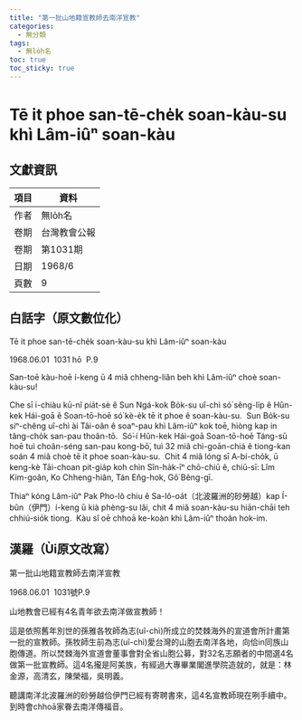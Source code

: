 ```yaml
---
title: "第一批山地籍宣教師去南洋宣教"
categories:
  - 無分類
tags:
  - 無lo̍h名
toc: true
toc_sticky: true
---
```


# Tē it phoe san-tē-che̍k soan-kàu-su khì Lâm-iûⁿ soan-kàu

## 文獻資訊

| 項目 | 資料 |
|---|---|
| 作者 | 無lo̍h名 |
| 卷期 | 台灣教會公報 |
| 卷期 | 第1031期 |
| 日期 | 1968/6 |
| 頁數 | 9 |

## 白話字（原文數位化）

Tē it phoe san-tē-che̍k soan-kàu-su khì Lâm-iûⁿ soan-kàu

1968.06.01  1031 hō  P.9

San-toē kàu-hoē í-keng ū 4 miâ chheng-liân beh khì Lâm-iûⁿ choè soan-kàu-su!

Che sī i-chiàu kū-nî pia̍t-sè ê Sun Ngá-kok Bo̍k-su uî-chì só͘ sêng-li̍p ê Hûn-kek Hái-goā ê Soan-tō-hoē só͘ kè-e̍k tē it phoe ê soan-kàu-su.  Sun Bo̍k-su siⁿ-chêng uî-chì ài Tâi-oân ê soaⁿ-pau khì Lâm-iûⁿ kok toē, hiòng kap in tâng-cho̍k san-pau thoân-tō.  Só͘-í Hûn-kek Hái-goā Soan-tō-hoē Táng-sū hoē tuì choân-séng san-pau kong-bō͘, tuì 32 miâ chì-goān-chiá ê tiong-kan soán 4 miâ choè tē it phoe soan-kàu-su.  Chit 4 miâ lóng sī A-bí-cho̍k, ū keng-kè Tāi-choan pit-gia̍p koh chìn Sîn-ha̍k-īⁿ chō-chiū ê, chiū-sī: Lîm Kim-goân, Ko Chheng-hiân, Tán En̂g-hok, Gô͘ Bêng-gī.

Thiaⁿ kóng Lâm-iûⁿ Pak Pho-lô chiu ê Sa-lô-oa̍t（北波羅洲的砂勞越）kap Í-bûn（伊門）í-keng ū kià phèng-su lâi, chit 4 miâ soan-kàu-su hiān-chāi teh chhiú-sio̍k tiong.  Kàu sî oē chhoā ke-koàn khì Lâm-iûⁿ thoân hok-im.

## 漢羅（Ùi原文改寫）

第一批山地籍宣教師去南洋宣教

1968.06.01  1031號P.9

山地教會已經有4名青年欲去南洋做宣教師！

這是依照舊年別世的孫雅各牧師為志(uî-chì)所成立的焚棘海外的宣道會所計畫第一批的宣教師。孫牧師生前為志(uî-chì)愛台灣的山胞去南洋各地，向佮in同族山胞傳道。所以焚棘海外宣道會董事會對全省山胞公募，對32名志願者的中間選4名做第一批宣教師。這4名攏是阿美族，有經過大專畢業閣進學院造就的，就是：林金源，高清玄，陳榮福，吳明義。

聽講南洋北波羅洲的砂勞越佮伊門已經有寄聘書來，這4名宣教師現在咧手續中。到時會chhoā家眷去南洋傳福音。
